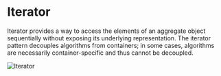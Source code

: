 # Iterator

Iterator provides a way to access the elements of an aggregate object sequentially without exposing its underlying representation.  The iterator pattern decouples algorithms from containers; in some cases, algorithms are necessarily container-specific and thus cannot be decoupled.

![Iterator](https://www.dofactory.com/images/diagrams/net/iterator.gif)